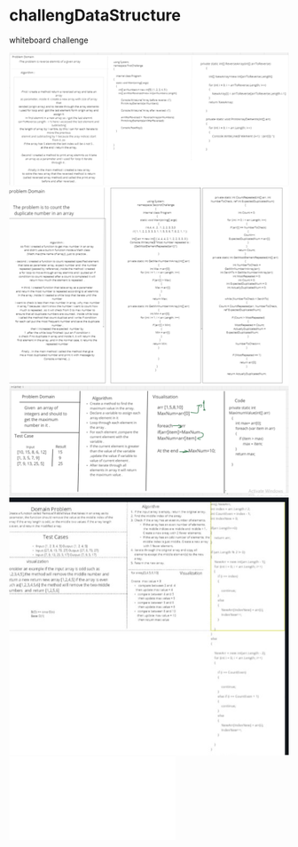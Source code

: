 # challengDataStructure

whiteboard challenge 

![array Reversal](./ChallengeImages/FirstChallenge.png)
![array Reversal](./ChallengeImages/SecondChallenge.png)
![array Max](./ChallengeImages/Screenshot(26).png)
![Remove Middle Index](./ChallengeImages/Screenshot(31).png)
![Duplicate Values](./Challenge/FileDuplicate/FileDuplicate/FileDuplicate/README.md)
